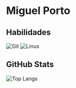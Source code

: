 # Miguel Porto

## Habilidades
![Git](https://img.shields.io/badge/GIT-E44C30?style=for-the-badge&logo=git&logoColor=white)
![Linux](https://img.shields.io/badge/Linux-000?style=for-the-badge&logo=linux&logoColor=FCC624)
## GitHub Stats
![Top Langs](https://github-readme-stats-git-masterrstaa-rickstaa.vercel.app/api/top-langs/?username=MiguelPort80&bg_color=000&border_color=30A3DC&title_color=E94D5F&text_color=FFF)
